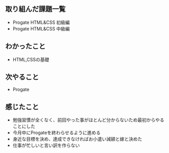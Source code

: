 ## 取り組んだ課題一覧
- Progate HTML&CSS 初級編
- Progate HTML&CSS 中級編

## わかったこと
- HTML,CSSの基礎

## 次やること
- Progate

## 感じたこと
- 勉強習慣が全くなく、前回やった事がほとんど分からないため最初からやることにした
- 今月中にProgateを終わらせるように進める
- 身近な目標を決め、達成できなければお小遣い減額と嫁と決めた
- 仕事が忙しいと言い訳を作らない
  